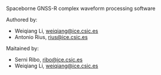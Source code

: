 Spaceborne GNSS-R complex waveform processing software

Authored by:
  - Weiqiang Li, weiqiang@ice.csic.es
  - Antonio Rius, rius@ice.csic.es

Maitained by:
  - Serni Ribo, ribo@ice.csic.es
  - Weiqiang Li, weiqiang@ice.csic.es
